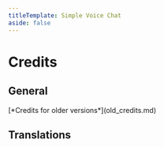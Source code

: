 ```yaml
---
titleTemplate: Simple Voice Chat
aside: false
---
```


# Credits

## General

<Credits :credits="credits"/>
[*Credits for older versions*](old_credits.md)

## Translations

<Credits :credits="translations" :displayLicense="false"/>

<script setup>
const credits = [
  {
    element: { name: "Icons" },
    name: {
      name: "Stridey",
      link: "https://www.planetminecraft.com/member/stridey/",
    },
  },
  {
    element: {
      name: "Opus Codec",
      link: "https://opus-codec.org/",
    },
    license: {
      name: "3-Clause BSD License",
      link: "https://opus-codec.org/license/",
    },
  },
  {
    element: {
      name: "RNNoise",
      link: "https://jmvalin.ca/demo/rnnoise/",
    },
    license: {
      name: 'BSD 3-Clause "New" or "Revised" License',
      link: "https://gitlab.xiph.org/xiph/rnnoise/-/blob/master/COPYING",
    },
  },
  {
    element: {
      name: "LAME",
      link: "https://lame.sourceforge.io/",
    },
    license: {
      name: "GNU LIBRARY GENERAL PUBLIC LICENSE Version 2",
      link: "https://sourceforge.net/p/lame/svn/HEAD/tree/tags/RELEASE__3_100/lame/COPYING",
    },
  },
  {
    element: {
      name: "adventure",
      link: "https://github.com/KyoriPowered/adventure",
    },
    license: {
      name: "MIT",
      link: "https://github.com/KyoriPowered/adventure/blob/master/license.txt",
    },
  },
  {
    element: {
      name: "commodore",
      link: "https://github.com/lucko/commodore",
    },
    license: {
      name: "MIT",
      link: "https://github.com/lucko/commodore/blob/master/LICENSE.txt",
    },
  },
  {
    element: {
      name: "Concentus",
      link: "https://github.com/lostromb/concentus",
    },
    license: {
      name: "Custom",
      link: "https://github.com/lostromb/concentus/blob/master/LICENSE",
    },
  },
  {
    element: {
      name: "Fabric API",
      link: "https://github.com/FabricMC/fabric",
    },
    license: {
      name: "Apache License 2.0",
      link: "https://github.com/FabricMC/fabric/blob/1.20.1/LICENSE",
    },
  },
  {
    element: {
      name: "Quilt Standard Libraries (QSL)",
      link: "https://github.com/QuiltMC/quilt-standard-libraries",
    },
    license: {
      name: "Apache License 2.0",
      link: "https://github.com/QuiltMC/quilt-standard-libraries/blob/1.20/LICENSE",
    },
  },
  {
    element: {
      name: "Quilted Fabric API",
      link: "https://github.com/QuiltMC/quilted-fabric-api",
    },
    license: {
      name: "Apache License 2.0",
      link: "https://github.com/QuiltMC/quilted-fabric-api/blob/1.20.1/LICENSE",
    },
  }
];

const translations = [
  {
    element: { name: "Brazilian Portuguese translation" },
    name: {
      name: "Allomere",
      link: "https://github.com/Allomere",
    },
  },
  {
    element: { name: "Italian translation" },
    name: {
      name: "UknownGino",
      link: "https://github.com/UknownGino",
    },
  },
  {
    element: { name: "Dutch translation" },
    name: {
      name: "emielderckx",
      link: "https://github.com/emielderckx",
    },
  },
  {
    element: { name: "Chinese Simplified (China) translation" },
    name: {
      name: "MikhailTapio",
      link: "https://github.com/MikhailTapio",
    },
  },
  {
    element: { name: "Russian translation" },
    name: {
      name: "Strongleong",
      link: "https://github.com/Strongleong",
    },
  },
  {
    element: { name: "Catalan translation" },
    name: {
      name: "JoanVC100",
      link: "https://github.com/JoanVC100",
    },
  },
  {
    element: { name: "Polish translation" },
    name: {
      name: "RDKRACZ",
      link: "https://github.com/RDKRACZ",
    },
  },
  {
    element: { name: "Spanish translation" },
    name: {
      name: "zeedif",
      link: "https://github.com/zeedif",
    },
  },
  {
    element: { name: "Russian translation" },
    name: {
      name: "DrHesperus",
      link: "https://github.com/DrHesperus",
    },
  },
  {
    element: { name: "Swedish translation" },
    name: {
      name: "TechnicProblem",
      link: "https://github.com/TechnicProblem",
    },
  },
  {
    element: { name: "Ukrainian translation" },
    name: {
      name: "ProSplash1",
      link: "https://legacy.curseforge.com/members/prosplash1",
    },
  },
  {
    element: { name: "Japanese translation" },
    name: {
      name: "shonkei",
      link: "https://github.com/shonkei",
    },
  },
  {
    element: { name: "Chinese Simplified (China) translation" },
    name: {
      name: "XmLinkia",
      link: "https://github.com/XmLinkia",
    },
  },
  {
    element: { name: "Korean translation" },
    name: {
      name: "gyular",
      link: "https://github.com/gyular",
    },
  },
  {
    element: { name: "Polish translation" },
    name: {
      name: "joker876",
      link: "https://github.com/joker876",
    },
  },
  {
    element: { name: "Czech translation" },
    name: {
      name: "HonzaVinCZ",
      link: "https://github.com/HonzaVinCZ",
    },
  },
  {
    element: { name: "Chinese Simplified (China) translation" },
    name: {
      name: "IceBingQI",
      link: "https://github.com/IceBingQI",
    },
  },
  {
    element: { name: "Brazilian Portuguese translation" },
    name: {
      name: "Sanadriell",
      link: "https://github.com/Sanadriell",
    },
  },
  {
    element: { name: "Russian translation" },
    name: {
      name: "Syorito Hatsuki",
      link: "https://github.com/syorito-hatsuki",
    },
  },
  {
    element: { name: "Argentinian Spanish translation" },
    name: {
      name: "aguzzfw",
      link: "https://legacy.curseforge.com/members/aguzzfw",
    },
  },
  {
    element: { name: "Mexican Spanish translation" },
    name: {
      name: "NetongasNG",
      link: "https://github.com/NetongasNG",
    },
  },
  {
    element: { name: "Brazilian Portuguese translation" },
    name: {
      name: "FITFC",
      link: "https://github.com/FITFC",
    },
  },
  {
    element: { name: "Japanese translation" },
    name: {
      name: "Omokage R",
      link: "https://github.com/Omokage-R",
    },
  },
  {
    element: { name: "Russian translation" },
    name: {
      name: "Heimdallr-1",
      link: "https://github.com/Heimdallr-1",
    },
  },
  {
    element: { name: "Chinese Traditional translation" },
    name: {
      name: "notlin4",
      link: "https://github.com/notlin4",
    },
  },
  {
    element: { name: "Tatar translation" },
    name: {
      name: "Amirhan-Taipovjan-Greatest-I",
      link: "https://github.com/Amirhan-Taipovjan-Greatest-I",
    },
  },
  {
    element: { name: "Swedish translation" },
    name: {
      name: "Dontknow09",
      link: "https://github.com/Dontknow09",
    },
  },
  {
    element: { name: "Chinese Simplified (China) translation" },
    name: {
      name: "Fang_Zhijian",
      link: "https://github.com/klxf",
    },
  },
  {
    element: { name: "Polish translation" },
    name: {
      name: "NieBoczek",
      link: "https://github.com/Bocz3k",
    },
  },
  {
    element: { name: "Ukrainian translation" },
    name: {
      name: "Maks",
      link: "https://github.com/masik16u",
    },
  },
  {
    element: { name: "French translation" },
    name: {
      name: "Supertheobrg",
      link: "https://github.com/Supertheobrg",
    },
  },
  {
    element: { name: "Norwegian Bokmål translation" },
    name: {
      name: "Bloodaxe",
      link: "https://github.com/Bloodaxe95",
    },
  },
  {
    element: { name: "Mexican Spanish translation" },
    name: {
      name: "CANALETA",
      link: "https://github.com/CANALETA",
    },
  },
];
</script>
